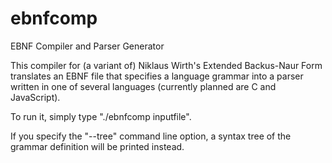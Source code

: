 # ebnfcomp

EBNF Compiler and Parser Generator

This compiler for (a variant of) Niklaus Wirth's Extended Backus-Naur Form translates an EBNF file that specifies a language grammar into a parser written in one of several languages (currently planned are C and JavaScript).

To run it, simply type "./ebnfcomp inputfile".

If you specify the "--tree" command line option, a syntax tree of the grammar definition will be printed instead.
